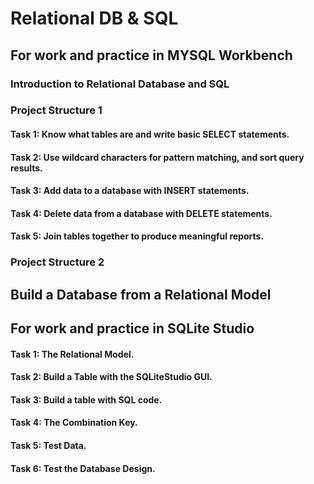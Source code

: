 # Relational DB & SQL 
## For work and practice in MYSQL Workbench

### Introduction to Relational Database and SQL
### Project Structure 1 

#### Task 1: Know what tables are and write basic SELECT statements.
#### Task 2: Use wildcard characters for pattern matching, and sort query results.
#### Task 3: Add data to a database with INSERT statements.
#### Task 4: Delete data from a database with DELETE statements.
#### Task 5: Join tables together to produce meaningful reports.

### Project Structure 2
## Build a Database from a Relational Model
## For work and practice in SQLite Studio

#### Task 1: The Relational Model.
#### Task 2: Build a Table with the SQLiteStudio GUI.
#### Task 3: Build a table with SQL code.
#### Task 4: The Combination Key.
#### Task 5: Test Data.
#### Task 6: Test the Database Design.

